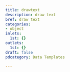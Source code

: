 ```yaml
---
title: drawtext
description: draw text
bref: draw text
categories:
- object
inlets:
  1st: {}
outlets:
  1st: {}
draft: false
pdcategory: Data Templates

---
```


